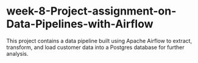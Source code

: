 # week-8-Project-assignment-on-Data-Pipelines-with-Airflow
This project contains a data pipeline built using Apache Airflow to extract, transform, and load customer data into a Postgres database for further analysis.
